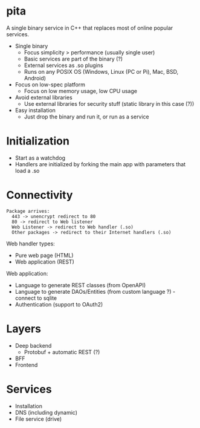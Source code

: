 # pita
A single binary service in C++ that replaces most of online popular services.

- Single binary
  - Focus simplicity > performance (usually single user)
  - Basic services are part of the binary (?)
  - External services as .so plugins
  - Runs on any POSIX OS (Windows, Linux (PC or Pi), Mac, BSD, Android)
- Focus on low-spec platform
  - Focus on low memory usage, low CPU usage
- Avoid external libraries
  -  Use external libraries for security stuff (static library in this case (?))
- Easy installation
  - Just drop the binary and run it, or run as a service
 
# Initialization

- Start as a watchdog
- Handlers are initialized by forking the main app with parameters that load a .so
 
# Connectivity

```
Package arrives:
  443 -> unencrypt redirect to 80
  80 -> redirect to Web listener
  Web Listener -> redirect to Web handler (.so)
  Other packages -> redirect to their Internet handlers (.so)
```

Web handler types:
  - Pure web page (HTML)
  - Web application (REST)

Web application:
  - Language to generate REST classes (from OpenAPI)
  - Language to generate DAOs/Entities (from custom language ?) - connect to sqlite
  - Authentication (support to OAuth2)

# Layers

- Deep backend
  - Protobuf + automatic REST (?)
- BFF
- Frontend

# Services

- Installation
- DNS (including dynamic)
- File service (drive)
